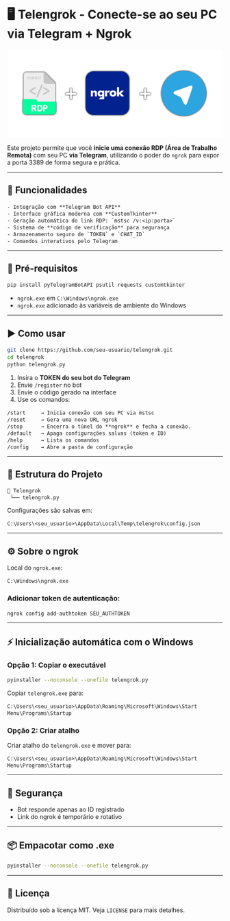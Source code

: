 # 🖥️ Telengrok - Conecte-se ao seu PC via Telegram + Ngrok

![Texto Alternativo](https://github.com/JONATHAS-L1M4/telengrok/blob/main/Telengrok.png)

Este projeto permite que você **inicie uma conexão RDP (Área de Trabalho Remota)** com seu PC **via Telegram**, utilizando o poder do `ngrok` para expor a porta 3389 de forma segura e prática.

---

## 🚀 Funcionalidades

```
- Integração com **Telegram Bot API**  
- Interface gráfica moderna com **CustomTkinter**  
- Geração automática do link RDP: `mstsc /v:<ip:porta>`  
- Sistema de **código de verificação** para segurança  
- Armazenamento seguro de `TOKEN` e `CHAT_ID`  
- Comandos interativos pelo Telegram  
```
---

## 🧰 Pré-requisitos

```bash
pip install pyTelegramBotAPI psutil requests customtkinter
```

- `ngrok.exe` em `C:\Windows\ngrok.exe`  
- `ngrok.exe` adicionado às variáveis de ambiente do Windows  

---

## ▶️ Como usar

```bash
git clone https://github.com/seu-usuario/telengrok.git
cd telengrok
python telengrok.py
```

1. Insira o **TOKEN do seu bot do Telegram**  
2. Envie `/register` no bot  
3. Envie o código gerado na interface  
4. Use os comandos:

```
/start     → Inicia conexão com seu PC via mstsc  
/reset     → Gera uma nova URL ngrok
/stop      → Encerra o túnel do **ngrok** e fecha a conexão.  
/default   → Apaga configurações salvas (token e ID)  
/help      → Lista os comandos  
/config    → Abre a pasta de configuração  
```

---

## 📁 Estrutura do Projeto

```
📂 Telengrok
 └── telengrok.py
```

Configurações são salvas em:

```
C:\Users\<seu_usuario>\AppData\Local\Temp\telengrok\config.json
```

---

## ⚙️ Sobre o ngrok

Local do `ngrok.exe`:

```
C:\Windows\ngrok.exe
```

### Adicionar token de autenticação:

```bash
ngrok config add-authtoken SEU_AUTHTOKEN
```

---

## ⚡ Inicialização automática com o Windows

### Opção 1: Copiar o executável

```bash
pyinstaller --noconsole --onefile telengrok.py
```

Copiar `telengrok.exe` para:

```
C:\Users\<seu_usuario>\AppData\Roaming\Microsoft\Windows\Start Menu\Programs\Startup
```

### Opção 2: Criar atalho

Criar atalho do `telengrok.exe` e mover para:

```
C:\Users\<seu_usuario>\AppData\Roaming\Microsoft\Windows\Start Menu\Programs\Startup
```

---

## 🔐 Segurança

- Bot responde apenas ao ID registrado  
- Link do ngrok é temporário e rotativo  

---

## 📦 Empacotar como .exe

```bash
pyinstaller --noconsole --onefile telengrok.py
```

---

## 📃 Licença

Distribuído sob a licença MIT. Veja `LICENSE` para mais detalhes.
